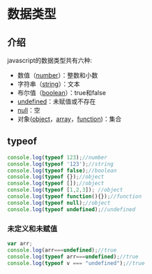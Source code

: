# 数据类型


## 介绍

javascript的数据类型共有六种:

- 数值（[number](number.md)）：整数和小数
- 字符串（[string](string.md)）：文本
- 布尔值（[boolean](boolean.md)）：true和false
- [undefined](null-undefined.md)：未赋值或不存在
- [null](null-undefined.md)：空
- 对象([object](object.md)，[array](array.md)，[function](function.md))：集合


## typeof

```javascript
console.log(typeof 123);//number
console.log(typeof '123');//string
console.log(typeof false);//boolean
console.log(typeof {});//object
console.log(typeof []);//object
console.log(typeof [1,2,3]); //object
console.log(typeof function(){});//function
console.log(typeof null);//object
console.log(typeof undefined);//undefined
```

### 未定义和未赋值

```javascript
var arr;
console.log(arr===undefined);//true
console.log(typeof arr===undefined);//true
console.log(typeof v === "undefined");//true
```

